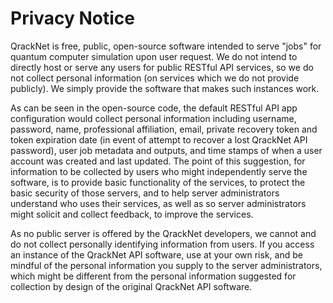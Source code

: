 # Privacy Notice

QrackNet is free, public, open-source software intended to serve "jobs" for quantum computer simulation upon user request. We do not intend to directly host or serve any users for public RESTful API services, so we do not collect personal information (on services which we do not provide publicly). We simply provide the software that makes such instances work.

As can be seen in the open-source code, the default RESTful API app configuration would collect personal information including username, password, name, professional affiliation, email, private recovery token and token expiration date (in event of attempt to recover a lost QrackNet API password), user job metadata and outputs, and time stamps of when a user account was created and last updated. The point of this suggestion, for information to be collected by users who might independently serve the software, is to provide basic functionality of the services, to protect the basic security of those servers, and to help server administrators understand who uses their services, as well as so server administrators might solicit and collect feedback, to improve the services.

As no public server is offered by the QrackNet developers, we cannot and do not collect personally identifying information from users. If you access an instance of the QrackNet API software, use at your own risk, and be mindful of the personal information you supply to the server administrators, which might be different from the personal information suggested for collection by design of the original QrackNet API software.
